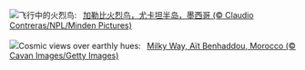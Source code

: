 ![](https://www.bing.com/th?id=OHR.YucatanFlamingos_ZH-CN0721673752_UHD.jpg&w=1000)飞行中的火烈鸟:&nbsp;&ensp;[加勒比火烈鸟，尤卡坦半岛，墨西哥 (© Claudio Contreras/NPL/Minden Pictures)](https://www.bing.com/th?id=OHR.YucatanFlamingos_ZH-CN0721673752_UHD.jpg)
<br><br/>
![](https://www.bing.com/th?id=OHR.MoroccoMilkyWay_EN-US4411505209_UHD.jpg&w=1000)Cosmic views over earthly hues:&nbsp;&ensp;[Milky Way, Aït Benhaddou, Morocco (© Cavan Images/Getty Images)](https://www.bing.com/th?id=OHR.MoroccoMilkyWay_EN-US4411505209_UHD.jpg)
<br><br/>
